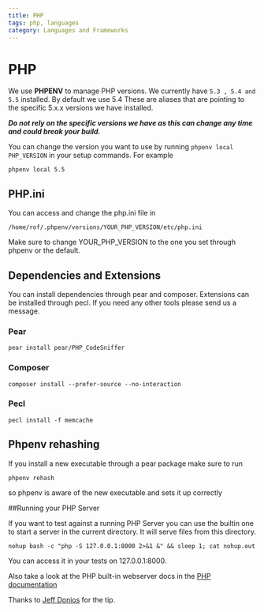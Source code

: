 ```yaml
---
title: PHP
tags: php, languages
category: Languages and Frameworks
---
```


# PHP
We use **PHPENV** to manage PHP versions. We currently have ```5.3 , 5.4 and 5.5``` installed. By default we use 5.4
These are aliases that are pointing to the specific 5.x.x versions we have installed.

***Do not rely on the specific versions we have as this can change any time and could break your build.***

You can change the version you want to use by running ```phpenv local PHP_VERSION``` in your setup commands.
For example

~~~shell
phpenv local 5.5
~~~

## PHP.ini

You can access and change the php.ini file in

~~~shell
/home/rof/.phpenv/versions/YOUR_PHP_VERSION/etc/php.ini
~~~

Make sure to change YOUR_PHP_VERSION to the one you set through phpenv or the default.

## Dependencies and Extensions

You can install dependencies through pear and composer. Extensions can be installed through pecl. If you need any other tools please send us a message.

### Pear

~~~shell
pear install pear/PHP_CodeSniffer
~~~

### Composer

~~~shell
composer install --prefer-source --no-interaction
~~~

### Pecl

~~~shell
pecl install -f memcache
~~~

## Phpenv rehashing
If you install a new executable through a pear package make sure to run

~~~shell
phpenv rehash
~~~

so phpenv is aware of the new executable and sets it up correctly

##Running your PHP Server

If you want to test against a running PHP Server you can use the builtin one to
start a server in the current directory. It will serve files from this directory.

~~~shell
nohup bash -c "php -S 127.0.0.1:8000 2>&1 &" && sleep 1; cat nohup.out
~~~

You can access it in your tests on 127.0.0.1:8000.

Also take a look at the PHP built-in webserver docs in the
[PHP documentation](http://www.php.net/manual/en/features.commandline.webserver.php)

Thanks to [Jeff Donios](https://github.com/doniosjm) for the tip.
